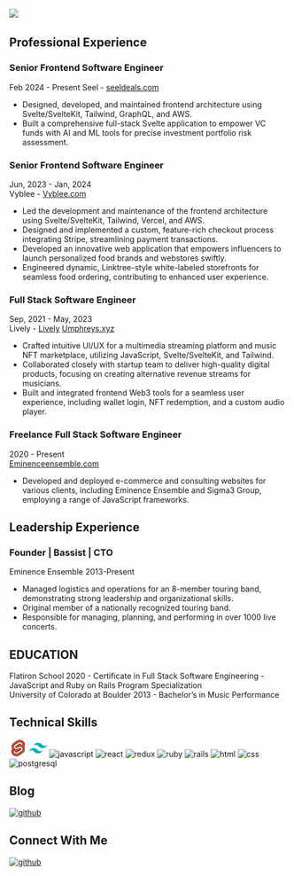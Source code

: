 ![](https://github.com/Zacharyflynn06/zacharyflynn06/assets/69942706/df30386f-6beb-4efe-abbf-c24a0760f6b5)
## Professional Experience

### Senior Frontend Software Engineer  				      
Feb 2024 -  Present
Seel - [seeldeals.com](https://www.seeldeals.com)
+ Designed, developed, and maintained frontend architecture using Svelte/SvelteKit, Tailwind, GraphQL, and AWS.
+ Built a comprehensive full-stack Svelte application to empower VC funds with AI and ML tools for precise investment portfolio risk assessment.


### Senior Frontend Software Engineer  
Jun, 2023 - Jan, 2024  
Vyblee - [Vyblee.com](https://www.vyblee.com/)

+ Led the development and maintenance of the frontend architecture using Svelte/SvelteKit, Tailwind, Vercel, and AWS.
+ Designed and implemented a custom, feature-rich checkout process integrating Stripe, streamlining payment transactions.
+ Developed an innovative web application that empowers influencers to launch personalized food brands and webstores swiftly.
+ Engineered dynamic, Linktree-style white-labeled storefronts for seamless food ordering, contributing to enhanced user experience.

### Full Stack Software Engineer   
Sep, 2021 - May, 2023  
Lively - [Lively](https://www.golive.ly/next) [Umphreys.xyz](https://www.umphreys.xyz)
+ Crafted intuitive UI/UX for a multimedia streaming platform and music NFT marketplace, utilizing JavaScript, Svelte/SvelteKit, and Tailwind.
+ Collaborated closely with startup team to deliver high-quality digital products, focusing on creating alternative revenue streams for musicians.
+ Built and integrated frontend Web3 tools for a seamless user experience, including wallet login, NFT redemption, and a custom audio player.

### Freelance Full Stack Software Engineer
2020 - Present  
[Eminenceensemble.com](https://www.eminenceensemble.com/)
+ Developed and deployed e-commerce and consulting websites for various clients, including Eminence Ensemble and Sigma3 Group, employing a range of JavaScript frameworks.
  
## Leadership Experience

### Founder | Bassist | CTO
Eminence Ensemble 2013-Present 
+ Managed logistics and operations for an 8-member touring band, demonstrating strong leadership and organizational skills.
+ Original member of a nationally recognized touring band.
+ Responsible for managing, planning, and performing in over 1000 live concerts.

## EDUCATION  
Flatiron School 2020 - Certificate in Full Stack Software Engineering - JavaScript and Ruby on Rails Program Specialization  
University of Colorado at Boulder 2013 - Bachelor’s in Music Performance  

## Technical Skills
![svelte](https://github.com/Zacharyflynn06/zacharyflynn06/blob/0533892308f75ad43b3f7fda9bf0230c4e6275b0/icons8-svelte-32.png)
![tailwind](https://github.com/Zacharyflynn06/zacharyflynn06/blob/5842b50f23dc0182e481b1d9f9718c220cf60428/icons8-tailwind-css-32.png)
![javascript](https://user-images.githubusercontent.com/69942706/133495799-b708000a-9c76-4663-b9f9-6ccb1272de70.png)
![react](https://user-images.githubusercontent.com/69942706/133495964-5a736adb-5ca2-4c29-aaef-0b494c335cbb.png)
![redux](https://user-images.githubusercontent.com/69942706/133496032-76aa744a-83b0-4969-99fa-6977c6eda594.png)
![ruby](https://user-images.githubusercontent.com/69942706/133496153-c67705bc-8024-498d-bb57-12ba74a1e117.png)
![rails](https://user-images.githubusercontent.com/69942706/133496208-fd86c9af-a8d6-4675-ad6e-9d1aafeb1dcb.png)
![html](https://user-images.githubusercontent.com/69942706/133496280-95bab563-344b-477a-93a0-0931f292b331.png)
![css](https://user-images.githubusercontent.com/69942706/133496401-515389b4-2ba1-4e2a-9405-ad6bf0f2b694.png)
![postgresql](https://user-images.githubusercontent.com/69942706/133498016-addbc473-bba7-4f42-abc7-3202631d8d06.png)


## Blog

[![github](https://img.shields.io/badge/Medium-12100E?style=for-the-badge&logo=medium&logoColor=white)][1]

## Connect With Me

[![github](https://img.shields.io/badge/LinkedIn-0077B5?style=for-the-badge&logo=linkedin&logoColor=white)][2]

[1]: https://zacharyflynn06.medium.com/
[2]: https://www.linkedin.com/in/zacflynn/

